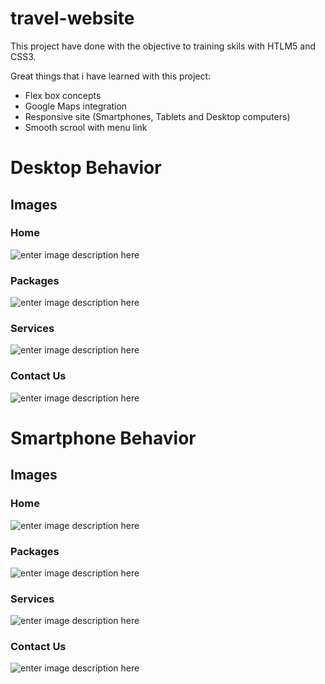 # travel-website

This project have done with the objective to training skils with HTLM5 and CSS3.

Great things that i have learned with this project:
- Flex box concepts
- Google Maps integration
- Responsive site (Smartphones, Tablets and Desktop computers)
- Smooth scrool with menu link

# Desktop Behavior
## Images
### Home
![enter image description here](https://lh3.googleusercontent.com/v21tlKIyWLF_S5tes_Ir9A5HHN5lS8aqZL9M-F5IQ9xV0qq8qp3yXlOorT-10jE4mt9tbdTn83QyeLBTMkpTMXBtJHYfDzo6RYciu9lCsHqW1dOuBDQ3zQXJevHr8OLTFXYBpj6hDH_mdBfCDuukvvGUa685drCk4WnCICbFlihBEIgwTTEkRGYDqPCwKXSgy3_UO4AqVbRg9lsOtWFKmvG6nDITvTySPezO9RyTzpxrlQZGKEm2dMaeoNn2th6ZTmM07xHFI91MXnrYBNerBhdaMyOBUY7rFkWMJ1u0lbVUmZEuIDD581xDS7xDhAXpSGa3vOGB2hQ0NwB1Cvij9nAt0lNka7CF_M4jUJOhh-rnaTqjtn8cpV0rkL4-r4EQUKDiOeizdqR5b0b3XJOwBHlGSAdn5lXg--LK26zkwQ_H6QQOxol2RQXcYutLVumCiwstkPmT6ft6KzBqh9GP8o0afJ22R5TRCDf796Bm4GWQxVHlTHLO45_hujMGkgfjO-YA-uI-fhn6r_kawPsWH6YxvR96zIo0MQi8aaXBU2KJazoL9kNzXX022etHKLdu1KGEhAzXNAEocm6hKePpao53BTHlAuKEz6E8gJDQZz0xOaFlI9qelGkPNaK0fJo-H91G4Su3asLwxazKMB_SNeygMBZ67Bt9PeH6GZpIkTEzhnZkQPVD0Fn7-GuZZfvKzcJkq_Gswe13XIBpSxzMrzhm=w1847-h903-no?authuser=0)
### Packages
![enter image description here](https://lh3.googleusercontent.com/7k7JGvaKpprZ26lW-jiVCuznNuOw3X2V_K9njwxM5gFuDIECCcpjL6P2zL4cH2mvtMSUVFAdsOhGSQ3K1B7iuPw9KZkUq-7TLqN5w479rIls5R_PBqdJpL4w2xYp8w4V3_121AMHXpPPHHrzD9EjX3I-yjZYT6cGJyojfxUfytA1NKGJPkp6TJjAL0XJdw_GcJ5RRm1HeWriG1h56Du-N3kmdTz8hcr-0an8im1J68bD9YXHSKCeWo64Te_o3yxSW3fHFyEljAKBHeDffbZ4UNT9md6naCs0-0TcXsnbAdhoYjQOk3ogXF-sgh1DjGNNaui08q3tYpeN-cvIrU6wfD10pVsrErwg5QIOlNOQBPLawy8SzYtpTmgMhjyZpyvWOYkLwMWuo6039yZ31QK2fLkLadk4qZSK9waiN--ELl2V3nOxV3i6EV1haGmgCDYbbfgQvEh87Zc31LNPjIsTNi6wxVZWrnD-D2kuRfHIbNs9hqKDvs7rz_wQcm85mZZSln3eb73Gxue3Sswxad8mMfbG0KWhWNGY7404RxQG9Z_3Xs5OsRSCXOmKAGKAqyeMG3UYUkFjFirKMsWpL3eKUHh4cr-dgXuJHhVjR-Wz5P0uPd4Of42MHu8ZEib-Iw-E99sk0SbWPz_ew-XuE3yXhStcKZJkunZpv2F8zLN0ZfijPDgL17T4gnWWOVOo6z_5ftqqcoC395MDexUD4kd0M1pB=w1858-h903-no?authuser=0)
### Services
![enter image description here](https://lh3.googleusercontent.com/vYXqOpUHW8jV2aF1jIUIMMwZgjpjR_8vToplGy4nrWsIJGGDqizGyTNTQDeHjCXpipf8JtLlfFRHP1iJHhudILepuip9esUzegGjLRjrUXu-PyZ_fXQ92VcNfijRHwG98bsHMa4c5dtCU7rw8d2nfRxCier7lGLbMZtD_BtiJSh4p3fh3TPDkG6imrMrS8rjSzjSe-kLh3DvUpgrlghg5k5uQYjYOJh3w_-Svj_lWtFv3-iZhxz5RhIuMUjcY0kLziXygvM3hUfS6Ty-KVfHNherWJaPDE8OcErT_PtmjpF7TZxevI-Q2qH2rqEXBylDD_Aib5XEbdR6aXCQ9-eBtsszQUFcoB364t-taiF4cI83pCHWTdizZE1dvUk5Wlxj04uhtdW2hRcWWMAzcQFWmKsgudySAGIroNLSDLjKoERhm7P6SErKv8xDjIomdIPiaIyIRnjaFQgDG0WMNPofBe0g7f5RtAoefmmyjs531hMbj-11kJKPTUHdMhJ9Pxs-YqxsMIAPttnZRDu7m5u4aEHdmZYP1TUmh7RQ8OZw9j9Pozqfr-zKMh8UlyhE2sx6CGNZkgNKjRUYou9EIlZK9EeAqavhmhtFjjN4OmYPQ9ygcnTLCkZ8JVZX3MuEbBfP2_y4yUfRwN5c4_wJ0M3oypVIwkGIuEoYlio8UgMIDK-cM57azGIe8hxRnP5OtR3qtTUVtPPy1xf8DA4Ylyj8geif=w1858-h903-no?authuser=0)
### Contact Us
![enter image description here](https://lh3.googleusercontent.com/PmUxTVTtAjYztnaFLcgZizsUihiKrm4d0sT6OHZ379hJ-FkqPn_wSBiBM4a1VlQ0cvg8KQdKM9NV-LmZewQUUuRwtZfbXDxPoAF4zouCSiEjfMO_6wqO20qUlrMvw3vNekg-wtXRZ-QjgXQyjsvR0in5_XVCeop9laM92_iuB7pWeuKvb4TM-tmRJp9TrjUNMd68UJ9z1WzWKH_o0CwRUD-pmW1o7zpvHByG2qBv8Mv5sSzi6TwfHmOpBulWFnoef_XtW3v0Fy9A0K4cFsDxQjnTcDAy8M5chS15V01WyOB9lB-2UDF2_PZKl9azAq77WccrQ4LR2H0TjBvHlDZXQggF_BV2LP_rwz-bKnwuMwlpMBOcB7zNTIIokEkGfe7iMFOG8lMezR9QryHtU9MwLfwxQTZAserVnzP24Tp6AgtwS4IqorncgtYFBTlhxhR01wx6NyVQgUormNyCAC54_HJC0Gn6UdVKzbQ2KS7RRQrdUHYplL3dogjpu_86R2uR1xS6o79AQ2zlFFAI2ic_64WyTuQSO-TIcjzdGtUIZJqANscdTRj5cfuctdDLJX0LgQ-eO8EjpjkXl1Qi23ODFusK_RCCeR9cyESQIAvwVYaoYFrJztpOoqsv7Ir9n5y_XNQACbfSUx-qRljWdDq69U0snaMTU76e7i5dCPJI9wwOBiKQ9_Nujb92MCrRlLpaac-c51FJbLcBUHtZyiBgYeJE=w1855-h903-no?authuser=0)

# Smartphone Behavior
## Images
### Home
![enter image description here](https://lh3.googleusercontent.com/t7qN4xkBws9FeJxpvK30k32H0QAlcsaESBEePAde2hOapmzxyAbvYkmBNZV6Ltr_ep0WmOWBcYY-3RaXbJNfXbb70i5Ghc-CbqNRd0_G0AWp_byMx_2xBXGzHnIFA_4C1hTO_x9W5NV2C15mpSbnb3WEgTkgt7P2uKcm-FFbTaODKkVHmRRyCCd7UwkgFU2gwzEJfBFZ6b1yZE0XF_zyR6pqM_KVT93fZsMOmUhERUow1jTJDmfFnOXxlOGmsFdHFCzsfJ_9S9H_PoHl-qYh87IOdal0EBFXjUt1a6q5erZFap4epZ7SPGClmuMlDT2do8k-2KL-RIJZ-PKEavDaa1v2LCxHIbDXsCPBkF56pzDVzRQ0zsLiuoVQ2b_0KGBzkr634qClbY8begty-anCQItJAA-_F38F-WjwvVw-9fsnl1VYTUf-L1Uxk5KGpg-7QqzH8ebrApoFEuJC_kJ3RRCMGVjjAtERtXCF2nRmG7KP7FERMWMCQJlbX64RRpfJovlle1PmJ31b7gA8rPUnRCVe8cZ-9w1t5H_6D_Ue1h7A79t-kNVsndpBUWrO7_WVkus3fanKTuYZBHfMGjBHc8ll-k2kUEV415NotfAu8i4UZ1fYb-sVdlL1NlmXEvBrTPDkxZn6gjMeWq1P4UhL0h9I6VNj-n8Jp_I0hIRq9Xi07HcfD4KgPv3pJcQGBK3JjvMLkeBKicrySxBnDR1LHQlO=w575-h903-no?authuser=0)
### Packages
![enter image description here](https://lh3.googleusercontent.com/RBctyJVnSJDAGcv__0o5uAVZvND7jstreuWTFxRyA0R8LCvIvu4U95JNb4-l2nLjZ_LpR06TVxOmA2ugHPEidl7tUH-i8hRCRIGYduTpSv8nbRaNIzJIulVdW-C9raPFAkLXbRKOfKCkkTjokgETlqF7qkjXGu1frL9KL2dUkEy9c7JAu3knzGvD7UdqQ4mrjvI8NmEqYh4GLONmWIAgZMrvv4V-rjw1CxoSEjE5pZ4fysFSTr90sVITWCoWLGd4R5MEfemomEgU_OZ9AVAfV5Ccvnk2aRjwlELcY3v8QEl8agtCEjcv2cUQjMNKJ4ix06KzrK0xU0l6Llys7vmRVjX6HzneXqJXT94pSmMeyitbDiHtOXq8_JSOFQCGU-erIzN86xskzI2ewq8hGbxEJURDH_49a8urtuQP4aoBAOjJ5dbF1TsJEHtgEIglElYghTrTm6qu69JccLE7BjKd__tSoGg7Jd1q1Y9IJuLOxJek-upVBtRfAJDhie_kLJ_hrbN5tHqROW2p-PXddF7zRsjT9bE7g0UBbEIUTZLTT9vWODyZ_VA-R2oXcm6OGBqVOYeYHf3hrLT3EfsZNn4Fkbbxa2NdXAShL5IXwh4hU63kLZxi8zEZKZYuO3LD36EYY0osHwFuUhs4--c7P7bCzsskE6_mn61isfNF1k9VxWl-7ooK1FEmFqxHh24Za1pWBS1DxP9GfimPBbZY9RBNyewA=w573-h903-no?authuser=0)
### Services 
![enter image description here](https://lh3.googleusercontent.com/RF1lFyiawB3OXGPKIK0j6vVMPqmpJJa9vSnR2AZrxhlK3poqTDhQAaKb1stBgaBWtDp61Tj6KBrmqV9b8S4kzOs9bK3fyquHVIeSWnfUQmmpZ6xSBPmD6N_pWRjnT__A_U4WGdSeZYGdvWAn32A1HvYcnCNWn-n4KfEL3qhAIW5_7mDbd9XdGlQcSMU7oLnXQEEzdYnR2__K7hE890bn8sG8tBiK9IOJ2yLMizzrzRD-LCMD75Kj-Va3R-0XHUcE4lBhgE4_n9oG4ofF7QtXwZQ2hkDETS6M0QorO4wwVNFozWJVhAYMnrIYKzdLqfAX7XN6FQvcCTBLUUx-j50TfSVp38emVr1Sw9nqiJfZ-7G5cEnaWAZ4VJMVJwNQLzyTYYzfp2GiRaJucAE8Azx9quiIxGxYUgc-bLQSO0aKE4Bde8Oidt4yX5rlQ3a8iP9h5zvhhuhT7GLadCuuDafcgyxdv_rVkcbIkBbHKHvprimsmNYSScJGC8TnB_O6RE3mOo1QyMt-yOHALFCMsOTx8aJjIw6rrrdmT-sfmeTwvNX34T5TYEc5Ic0vKs-2VrDB0QJOM-tfISKForv2L27xZtr7Kw8NRhdpw9CCrYdNk6gucyWivpA0C--1-ljfRiTEECpPrFjAFutSBppG3H8f5KHlWv2bVdIPq81YYxZCJV5tC7jq-CR9gprhtI7eLnC-V_fmtJzNzVgg49s1I_6UPN7I=w580-h903-no?authuser=0)
### Contact Us
![enter image description here](https://lh3.googleusercontent.com/xpEtO7Q6CSNplowtyDbEEPzu-ehBjhf9voW_Rk3Etit41zbybmQPCV5djjDvo60fKYw3p5j8YKX-daXw9gQGCP6meuobmOkY-ShTpXD3w1VN9VpabDoCR3CKoBz4uUUY25kclhlcy8VLXKPKAVj2MXIIlB99RYvh0SNKmSjKQk_uSplGvj1lODpdjaWzJLzazK0IOy4C3rbmIYeBDLDyh6m2oAefBsTjYRcniEPi36kVZ-v-xByccM03i6bli7y7XDxo5n1LYtlqcO8ngvvaGpXLy0S5XPk98vM8GCyAhVnCPSlO-Lc5MbHNJH-lvioVsBYXrv6EGLZsmxg-wwhov8K6CvnS90dtVJ_NDyrSuwVIOFsvRBis8KSICfPT9sRChK4diDnmyjIXgGnYBIGKTwWPxdnFOpJzxRYBKnjdBi4HfoqGXV1Gxtj5DyjMr7rThZGWwFTvEwn3nYERp52WOI-hSNzU1AwBW-WEKz2WNuCJslJouuN1EhxhLr000nNE9bSpPQo3WW3cnOPLNIrv5z9dqLiJnZT8ox_gRgksIOQnABMU047tNZywAN3Q2s8yfrg9jTiiYdiZYfEGqkw79saP9MfFN4jKVcXW7ZkcAzKUAOzdClk2gyjf_kXt_9kxmuxZXMBeh8kNny8iKNGbOA8G31za3-fpZMy1jUzlmPvJuv9o56Z8gd9bUlEyXL7thsq4DsyVZZNYmwCMIKdkIN4m=w562-h903-no?authuser=0)
